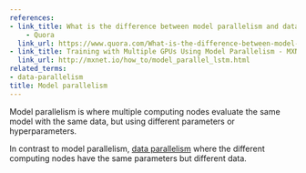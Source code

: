 ```yaml
---
references:
- link_title: What is the difference between model parallelism and data parallelism?
    - Quora
  link_url: https://www.quora.com/What-is-the-difference-between-model-parallelism-and-data-parallelism
- link_title: Training with Multiple GPUs Using Model Parallelism - MXNet documentation
  link_url: http://mxnet.io/how_to/model_parallel_lstm.html
related_terms:
- data-parallelism
title: Model parallelism
---
```

Model parallelism is where multiple computing nodes evaluate
the same model with the same data, but using different
parameters or hyperparameters.

In contrast to model parallelism,
[data parallelism](/terms/data-parallelism/)
where the different computing nodes have the same
parameters but different data.